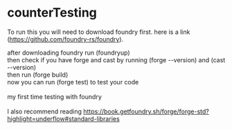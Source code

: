 # counterTesting

To run this you will need to download foundry first. here is a link (https://github.com/foundry-rs/foundry).

after downloading foundry run (foundryup)  </br>
then check if you have forge and cast by running (forge --version) and (cast --version) </br>
then run (forge build) </br>
now you can run (forge test) to test your code </br>
</br>
my first time testing with foundry </br>
</br>
I also recommend reading https://book.getfoundry.sh/forge/forge-std?highlight=underflow#standard-libraries

